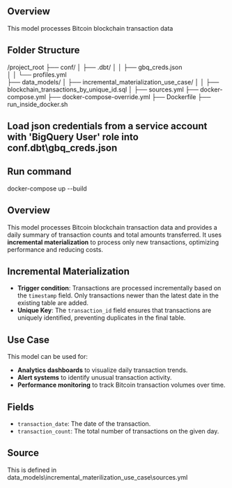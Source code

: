## Overview
This model processes Bitcoin blockchain transaction data

## Folder Structure
/project_root
├── conf/
│   ├── .dbt/
│   │   ├── gbq_creds.json       
│   │   └── profiles.yml         
├── data_models/
│   ├── incremental_materialization_use_case/
│   │   ├── blockchain_transactions_by_unique_id.sql
│   ├── sources.yml
├── docker-compose.yml
├── docker-compose-override.yml
├── Dockerfile
├── run_inside_docker.sh

## Load json credentials from a service account with 'BigQuery User' role into conf\.dbt\gbq_creds.json

## Run command
docker-compose up --build

## Overview
This model processes Bitcoin blockchain transaction data and provides a daily summary of transaction counts and total amounts transferred. It uses **incremental materialization** to process only new transactions, optimizing performance and reducing costs.

## Incremental Materialization
- **Trigger condition**: Transactions are processed incrementally based on the `timestamp` field. Only transactions newer than the latest date in the existing table are added.
- **Unique Key**: The `transaction_id` field ensures that transactions are uniquely identified, preventing duplicates in the final table.

## Use Case
This model can be used for:
- **Analytics dashboards** to visualize daily transaction trends.
- **Alert systems** to identify unusual transaction activity.
- **Performance monitoring** to track Bitcoin transaction volumes over time.

## Fields
- `transaction_date`: The date of the transaction.
- `transaction_count`: The total number of transactions on the given day.

## Source
This is defined in data_models\incremental_materilization_use_case\sources.yml